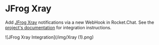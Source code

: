 # JFrog Xray

Add [JFrog Xray](https://jfrog.com/xray/) notifications via a new WebHook in Rocket.Chat. See the [project's documentation](https://github.com/crazy-max/rocketchat-xray) for integration instructions.

![JFrog Xray Integration](/img/Xray (1).png)
